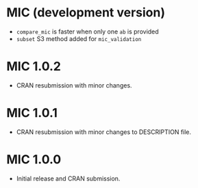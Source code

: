 # MIC (development version)

* `compare_mic` is faster when only one `ab` is provided
* `subset` S3 method added for `mic_validation`

# MIC 1.0.2

* CRAN resubmission with minor changes.

# MIC 1.0.1

* CRAN resubmission with minor changes to DESCRIPTION file.

# MIC 1.0.0

* Initial release and CRAN submission.

